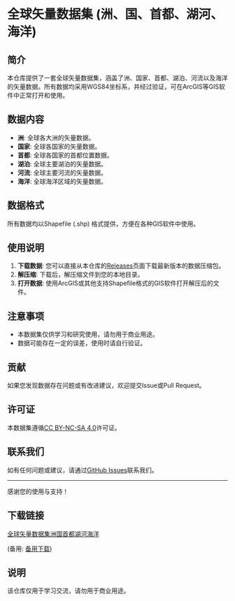 # 全球矢量数据集 (洲、国、首都、湖河、海洋)

## 简介

本仓库提供了一套全球矢量数据集，涵盖了洲、国家、首都、湖泊、河流以及海洋的矢量数据。所有数据均采用WGS84坐标系，并经过验证，可在ArcGIS等GIS软件中正常打开和使用。

## 数据内容

- **洲**: 全球各大洲的矢量数据。
- **国家**: 全球各国家的矢量数据。
- **首都**: 全球各国家的首都位置数据。
- **湖泊**: 全球主要湖泊的矢量数据。
- **河流**: 全球主要河流的矢量数据。
- **海洋**: 全球海洋区域的矢量数据。

## 数据格式

所有数据均以Shapefile (.shp) 格式提供，方便在各种GIS软件中使用。

## 使用说明

1. **下载数据**: 您可以直接从本仓库的[Releases](https://github.com/your-repo/releases)页面下载最新版本的数据压缩包。
2. **解压缩**: 下载后，解压缩文件到您的本地目录。
3. **打开数据**: 使用ArcGIS或其他支持Shapefile格式的GIS软件打开解压后的文件。

## 注意事项

- 本数据集仅供学习和研究使用，请勿用于商业用途。
- 数据可能存在一定的误差，使用时请自行验证。

## 贡献

如果您发现数据存在问题或有改进建议，欢迎提交Issue或Pull Request。

## 许可证

本数据集遵循[CC BY-NC-SA 4.0](https://creativecommons.org/licenses/by-nc-sa/4.0/)许可证。

## 联系我们

如有任何问题或建议，请通过[GitHub Issues](https://github.com/your-repo/issues)联系我们。

---

感谢您的使用与支持！

## 下载链接
[全球矢量数据集洲国首都湖河海洋](https://pan.quark.cn/s/d279c761c243) 

(备用: [备用下载](https://pan.baidu.com/s/1fpchNglQUjxQMWBYvbXedw?pwd=1234))

## 说明

该仓库仅用于学习交流，请勿用于商业用途。
